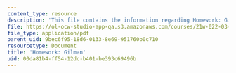 ```yaml
---
content_type: resource
description: 'This file contains the information regarding Homework: Gilman.'
file: https://ol-ocw-studio-app-qa.s3.amazonaws.com/courses/21w-022-03-writing-and-experience-reading-and-writing-autobiography-spring-2014/00da81b4ff5412dcb401be393c69496b_MIT21W_022_03S14_0501.pdf
file_type: application/pdf
parent_uid: 9bec6f95-18d6-0133-8e69-951760b0c710
resourcetype: Document
title: 'Homework: Gilman'
uid: 00da81b4-ff54-12dc-b401-be393c69496b
---
```

